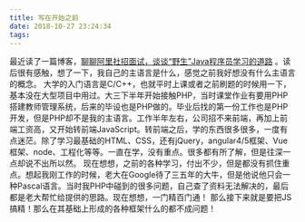 ```yaml
---
title: 写在开始之前
date: 2018-10-27 23:24:34
tags: 
---
```

最近读了一篇博客，[聊聊阿里社招面试，谈谈“野生”Java程序员学习的道路](http://jm.taobao.org/2018/07/09/%E8%81%8A%E8%81%8A%E9%98%BF%E9%87%8C%E7%A4%BE%E6%8B%9B%E9%9D%A2%E8%AF%95%EF%BC%8C%E8%B0%88%E8%B0%88%E2%80%9C%E9%87%8E%E7%94%9F%E2%80%9DJava%E7%A8%8B%E5%BA%8F%E5%91%98%E5%AD%A6%E4%B9%A0%E7%9A%84%E9%81%93%E8%B7%AF/) 。读后很有感触，想了一下，我自己的主语言是什么，感觉之前我好想没有什么主语言的概念。
大学的入门语言是C/C++，也就平时上课或者之前刷题的时候用一下，基本没在大型项目中用过。大三下半年开始接触PHP，当时课堂作业有要用PHP搭建教师管理系统，后来的毕设也是PHP做的。毕业后找的第一份工作也是PHP开发，但是PHP却不是我的主语言。工作半年左右，公司招不来前端，再加上前端工资高，又开始转前端JavaScript。转前端之后，学的东西很多很多，一度有点迷茫。除了学习最基础的HTML、CSS，还有jQuery，angular4/5框架、Vue框架、node、工程化等等。一直在学，没有重点。很多都有所了解，但是往深一点却说不出所以然。
现在想想，之前的各种学习，付出不少，但是都没有抓住重点。想起我刚工作的时候，老大在Google待了三五年的大牛，但是他说他只会一种Pascal语言。当时我PHP中碰到的很多问题，自己查了资料无法解决的，最后都是老大帮忙给提供的思路。现在想想，一门精百门通！
那么接下来就是要把JS搞精！那么在其基础上形成的各种框架什么的都不成问题！


